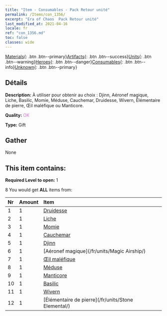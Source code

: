 ```yaml
---
title: "Item - Consumables - Pack Retour unité"
permalink: /Items/con_1356/
excerpt: "Era of Chaos  Pack Retour unité"
last_modified_at: 2021-04-16
locale: fr
ref: "con_1356.md"
toc: false
classes: wide
---
```

 [Materials](/fr/Items/){: .btn .btn--primary}[Artifacts](/fr/Items/Artifacts/){: .btn .btn--success}[Units](/fr/Items/Units/){: .btn .btn--warning}[Heroes](/fr/Items/Heroes/){: .btn .btn--danger}[Consumables](/fr/Items/Consumables/){: .btn .btn--info}[Unknown](/fr/Items/Unknown/){: .btn .btn--primary}

## Détails
 **Description:** À utiliser pour obtenir au choix : Djinn, Aéronef magique, Liche, Basilic, Momie, Méduse, Cauchemar, Druidesse, Wivern, Élémentaire de pierre, Œil maléfique ou Manticore.

 **Quality:** <span style="color: #DA70D6">OK</span>

 **Type:** Gift

## Gather

  None

## This item contains:

 **Required Level to open:** 1

 8 You would get **ALL** items  from:

  | Nr | Amount |     Item    |
  |:---|:-------|:------------|
  | 1 | 1 | [Druidesse](/fr/units/Druid/) |  | 
  | 2 | 1 | [Liche](/fr/units/Lich/) |  | 
  | 3 | 1 | [Momie](/fr/units/Mummy/) |  | 
  | 4 | 1 | [Cauchemar](/fr/units/Nightmare/) |  | 
  | 5 | 1 | [Djinn](/fr/units/Genie/) |  | 
  | 6 | 1 | [Aéronef magique](/fr/units/Magic Airship/) |  | 
  | 7 | 1 | [Œil maléfique](/fr/units/Beholder/) |  | 
  | 8 | 1 | [Méduse](/fr/units/Medusa/) |  | 
  | 9 | 1 | [Manticore](/fr/units/Manticore/) |  | 
  | 10 | 1 | [Basilic](/fr/units/Basilisk/) |  | 
  | 11 | 1 | [Wivern](/fr/units/Wyvern/) |  | 
  | 12 | 1 | [Élémentaire de pierre](/fr/units/Stone Elemental/) |  | 
